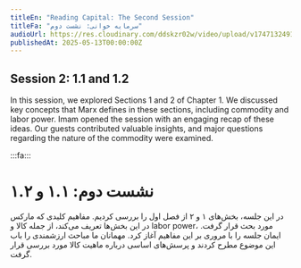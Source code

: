 ```yaml
---
titleEn: "Reading Capital: The Second Session"
titleFa: "سرمایه خوانی: نشست دوم"
audioUrl: https://res.cloudinary.com/ddskzr02w/video/upload/v1747132491/lantern-pine_session_02_ptf6a4.m4a
publishedAt: 2025-05-13T00:00:00Z
---
```


## Session 2: 1.1 and 1.2

In this session, we explored Sections 1 and 2 of Chapter 1. We discussed key concepts that Marx defines in these sections, including commodity and labor power. Imam opened the session with an engaging recap of these ideas. Our guests contributed valuable insights, and major questions regarding the nature of the commodity were examined.


:::fa:::

# نشست دوم: ۱.۱ و ۱.۲

در این جلسه، بخش‌های ۱ و ۲ از فصل اول را بررسی کردیم. مفاهیم کلیدی که مارکس در این بخش‌ها تعریف می‌کند، از جمله کالا و labor power، مورد بحث قرار گرفت. ایمان جلسه را با مروری بر این مفاهیم آغاز کرد. مهمانان ما مباحث ارزشمندی را باب این موضوع مطرح کردند و پرسش‌های اساسی درباره ماهیت کالا مورد بررسی قرار گرفت.

